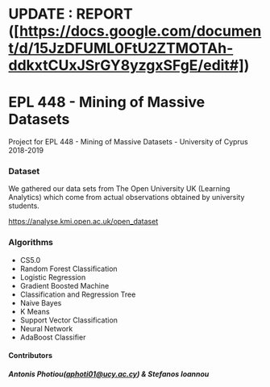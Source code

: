 # UPDATE : REPORT ([https://docs.google.com/document/d/15JzDFUML0FtU2ZTMOTAh-ddkxtCUxJSrGY8yzgxSFgE/edit#])
# EPL 448 - Mining of Massive Datasets
Project for EPL 448 - Mining of Massive Datasets - University of Cyprus 2018-2019



### Dataset
We gathered our data sets from The Open University UK (Learning Analytics)
which come from actual observations obtained by university students.

https://analyse.kmi.open.ac.uk/open_dataset

### Algorithms

* CS5.0
* Random Forest Classification
* Logistic Regression
* Gradient Boosted Machine
* Classification and Regression Tree
* Naive Bayes
* K Means
* Support Vector Classification 
* Neural Network
* AdaBoost Classifier





#### Contributors 
##### Antonis Photiou(aphoti01@ucy.ac.cy) & Stefanos Ioannou

